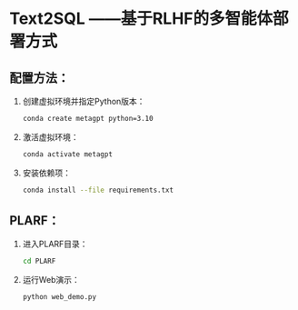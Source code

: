 # Text2SQL ——基于RLHF的多智能体部署方式

## 配置方法：

1. 创建虚拟环境并指定Python版本：

    ```bash
    conda create metagpt python=3.10
    ```

2. 激活虚拟环境：

    ```bash
    conda activate metagpt
    ```

3. 安装依赖项：

    ```bash
    conda install --file requirements.txt
    ```

## PLARF：

1. 进入PLARF目录：

    ```bash
    cd PLARF
    ```

2. 运行Web演示：

    ```bash
    python web_demo.py
    ```




